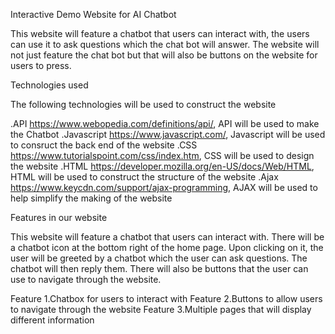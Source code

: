 Interactive Demo Website for AI Chatbot

 This website will feature a chatbot that users can interact with, the users can use it to ask questions which the chat bot will answer. The website will not just feature the chat bot but that will also be buttons on the website for users to press. 

Technologies used

The following technologies will be used to construct the website 

.API
https://www.webopedia.com/definitions/api/, API will be used to make the Chatbot 
.Javascript
https://www.javascript.com/, Javascript will be used to consruct the back end of the website 
.CSS
https://www.tutorialspoint.com/css/index.htm, CSS will be used to design the website 
.HTML
https://developer.mozilla.org/en-US/docs/Web/HTML, HTML will be used to construct the structure of the website
.Ajax
https://www.keycdn.com/support/ajax-programming, AJAX will be used to help simplify the making of the website


Features in our website

This website will feature a chatbot that users can interact with. There will be a chatbot icon at the bottom right of the home page. Upon clicking on it, the user will be greeted by a chatbot which the user can ask questions. The chatbot will then reply them.  There will also be buttons that the user can use to navigate through the website. 

Feature 1.Chatbox for users to interact with
Feature 2.Buttons to allow users to navigate through the website
Feature 3.Multiple pages that will display different information
